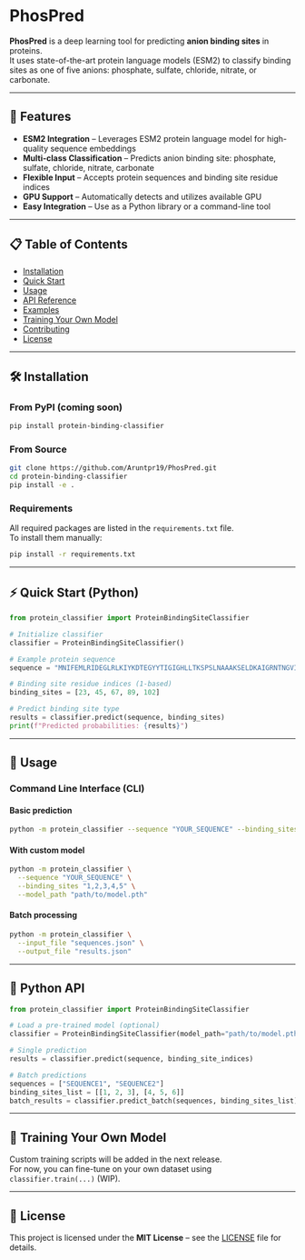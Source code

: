 # PhosPred

**PhosPred** is a deep learning tool for predicting **anion binding sites** in proteins.  
It uses state-of-the-art protein language models (ESM2) to classify binding sites as one of five anions: phosphate, sulfate, chloride, nitrate, or carbonate.

---

## 🚀 Features

- **ESM2 Integration** – Leverages ESM2 protein language model for high-quality sequence embeddings
- **Multi-class Classification** – Predicts anion binding site: phosphate, sulfate, chloride, nitrate, carbonate
- **Flexible Input** – Accepts protein sequences and binding site residue indices
- **GPU Support** – Automatically detects and utilizes available GPU
- **Easy Integration** – Use as a Python library or a command-line tool

---

## 📋 Table of Contents

- [Installation](#️installation)
- [Quick Start](#️quick-start)
- [Usage](#️usage)
- [API Reference](#️api-reference)
- [Examples](#️examples)
- [Training Your Own Model](#️training-your-own-model)
- [Contributing](#️contributing)
- [License](#️license)

---

## 🛠️ Installation

### From PyPI (coming soon)
```bash
pip install protein-binding-classifier
```

### From Source
```bash
git clone https://github.com/Aruntpr19/PhosPred.git
cd protein-binding-classifier
pip install -e .
```

### Requirements

All required packages are listed in the `requirements.txt` file.  
To install them manually:
```bash
pip install -r requirements.txt
```

---

## ⚡ Quick Start (Python)

```python
from protein_classifier import ProteinBindingSiteClassifier

# Initialize classifier
classifier = ProteinBindingSiteClassifier()

# Example protein sequence
sequence = "MNIFEMLRIDEGLRLKIYKDTEGYYTIGIGHLLTKSPSLNAAAKSELDKAIGRNTNGVITKDEAEKLFNQDVDAAVRGILRNAKLKPVYDSLDAVRRAALINMVFQMGETGVAGFTNSLRMLQQKRWDEAAVNLAKSRWYNQTPNRAKRVITTFRTGTWDAYKNL"

# Binding site residue indices (1-based)
binding_sites = [23, 45, 67, 89, 102]

# Predict binding site type
results = classifier.predict(sequence, binding_sites)
print(f"Predicted probabilities: {results}")
```

---

## 📖 Usage

### Command Line Interface (CLI)

#### Basic prediction
```bash
python -m protein_classifier --sequence "YOUR_SEQUENCE" --binding_sites "1,2,3,4,5"
```

#### With custom model
```bash
python -m protein_classifier \
  --sequence "YOUR_SEQUENCE" \
  --binding_sites "1,2,3,4,5" \
  --model_path "path/to/model.pth"
```

#### Batch processing
```bash
python -m protein_classifier \
  --input_file "sequences.json" \
  --output_file "results.json"
```

---

## 🧪 Python API

```python
from protein_classifier import ProteinBindingSiteClassifier

# Load a pre-trained model (optional)
classifier = ProteinBindingSiteClassifier(model_path="path/to/model.pth")

# Single prediction
results = classifier.predict(sequence, binding_site_indices)

# Batch predictions
sequences = ["SEQUENCE1", "SEQUENCE2"]
binding_sites_list = [[1, 2, 3], [4, 5, 6]]
batch_results = classifier.predict_batch(sequences, binding_sites_list)
```

---

## 🧠 Training Your Own Model

Custom training scripts will be added in the next release.  
For now, you can fine-tune on your own dataset using `classifier.train(...)` (WIP).


---

## 📄 License

This project is licensed under the **MIT License** – see the [LICENSE](LICENSE) file for details.
